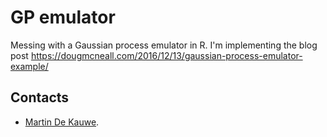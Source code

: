# GP emulator

Messing with a Gaussian process emulator in R. I'm implementing the blog post
https://dougmcneall.com/2016/12/13/gaussian-process-emulator-example/ 

## Contacts
* [Martin De Kauwe](http://mdekauwe.github.io/).
